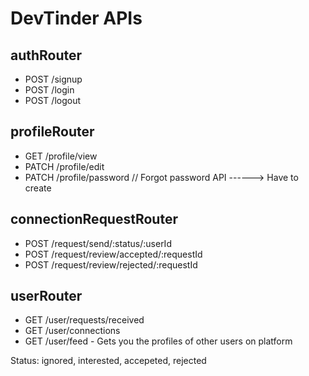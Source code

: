 # DevTinder APIs

## authRouter
- POST /signup
- POST /login
- POST /logout

## profileRouter
- GET /profile/view
- PATCH /profile/edit
- PATCH /profile/password  // Forgot password API ------> Have to create

## connectionRequestRouter
- POST /request/send/:status/:userId 
- POST /request/review/accepted/:requestId
- POST /request/review/rejected/:requestId

## userRouter
- GET /user/requests/received
- GET /user/connections
- GET /user/feed - Gets you the profiles of other users on platform


Status: ignored, interested, accepeted, rejected